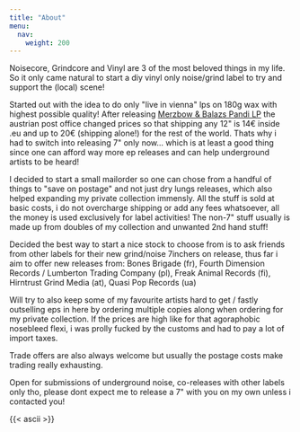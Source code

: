 ```yaml
---
title: "About"
menu:
  nav:
    weight: 200
---
```

Noisecore, Grindcore and Vinyl are 3 of the most beloved things in my life. So it only came natural to start a diy vinyl only noise/grind label to try and support the (local) scene!

Started out with the idea to do only "live in vienna" lps on 180g wax with highest possible quality! After releasing [Merzbow & Balazs Pandi LP](/records/dlr001) the austrian post office changed prices so that shipping any 12" is 14€ inside .eu and up to 20€ (shipping alone!) for the rest of the world. Thats why i had to switch into releasing 7" only now... which is at least a good thing since one can afford way more ep releases and can help underground artists to be heard!

I decided to start a small mailorder so one can chose from a handful of things to "save on postage" and not just dry lungs releases, which also helped expanding my private collection immensly. All the stuff is sold at basic costs, i do not overcharge shipping or add any fees whatsoever, all the money is used exclusively for label activities! The non-7" stuff usually is made up from doubles of my collection and unwanted 2nd hand stuff!

Decided the best way to start a nice stock to choose from is to ask friends from other labels for their new grind/noise 7inchers on release, thus far i aim to offer new releases from: Bones Brigade (fr), Fourth Dimension Records / Lumberton Trading Company (pl), Freak Animal Records (fi), Hirntrust Grind Media (at), Quasi Pop Records (ua)

Will try to also keep some of my favourite artists hard to get / fastly outselling eps in here by ordering multiple copies along when ordering for my private collection. If the prices are high like for that agoraphobic nosebleed flexi, i was prolly fucked by the customs and had to pay a lot of import taxes.

Trade offers are also always welcome but usually the postage costs make trading really exhausting.

Open for submissions of underground noise, co-releases with other labels only tho, please dont expect me to release a 7" with you on my own unless i contacted you!

{{< ascii >}}
